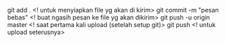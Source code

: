 git add .                                    <! untuk menyiapkan file yg akan di kirim>
git commit -m "pesan bebas"                  <! buat ngasih pesan ke file yg akan dikirim>
git push -u origin master                    <! saat pertama kali upload (setelah setup git)>
git push                                     <! untuk upload seterusnya>
